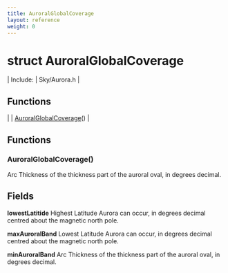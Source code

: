 ```yaml
---
title: AuroralGlobalCoverage
layout: reference
weight: 0
---
```

struct AuroralGlobalCoverage
===

| Include: | Sky/Aurora.h |



Functions
---

|  | [AuroralGlobalCoverage](#AuroralGlobalCoverage)() |


Functions
---
<a name="AuroralGlobalCoverage"></a>
###  AuroralGlobalCoverage()
Arc Thickness of the thickness part of the auroral oval, in degrees decimal.

Fields
---

**lowestLatitide**  Highest Latitude Aurora can occur, in degrees decimal centred about the magnetic north pole.

**maxAuroralBand**  Lowest Latitude Aurora can occur, in degrees decimal centred about the magnetic north pole.

**minAuroralBand**  Arc Thickness of the thickness part of the auroral oval, in degrees decimal.
